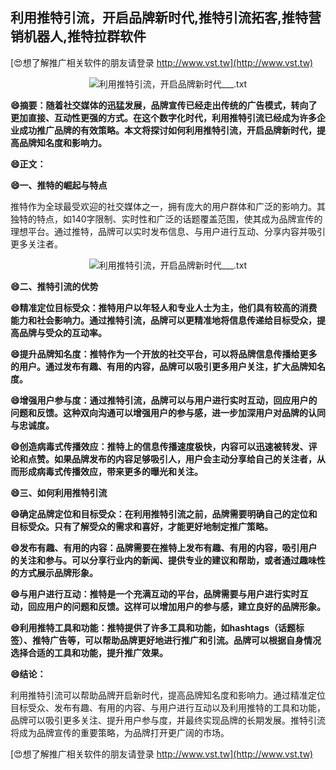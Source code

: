 ## **利用推特引流，开启品牌新时代,推特引流拓客,推特营销机器人,推特拉群软件**

[😍想了解推广相关软件的朋友请登录 http://www.vst.tw](http://www.vst.tw)

 <center><img src="https://vst.tw/MP4/tuiguang/png/7.png" alt="利用推特引流，开启品牌新时代___.txt"></center>

**😄摘要：随着社交媒体的迅猛发展，品牌宣传已经走出传统的广告模式，转向了更加直接、互动性更强的方式。在这个数字化时代，利用推特引流已经成为许多企业成功推广品牌的有效策略。本文将探讨如何利用推特引流，开启品牌新时代，提高品牌知名度和影响力。**

**😄正文：**

**😄一、推特的崛起与特点**

推特作为全球最受欢迎的社交媒体之一，拥有庞大的用户群体和广泛的影响力。其独特的特点，如140字限制、实时性和广泛的话题覆盖范围，使其成为品牌宣传的理想平台。通过推特，品牌可以实时发布信息、与用户进行互动、分享内容并吸引更多关注者。

 <center><img src="https://vst.tw/MP4/tuiguang/png/0.png" alt="利用推特引流，开启品牌新时代___.txt"></center>

**😄二、推特引流的优势**

**😄精准定位目标受众：推特用户以年轻人和专业人士为主，他们具有较高的消费能力和社会影响力。通过推特引流，品牌可以更精准地将信息传递给目标受众，提高品牌与受众的互动率。**

**😄提升品牌知名度：推特作为一个开放的社交平台，可以将品牌信息传播给更多的用户。通过发布有趣、有用的内容，品牌可以吸引更多用户关注，扩大品牌知名度。**

**😄增强用户参与度：通过推特引流，品牌可以与用户进行实时互动，回应用户的问题和反馈。这种双向沟通可以增强用户的参与感，进一步加深用户对品牌的认同与忠诚度。**

**😄创造病毒式传播效应：推特上的信息传播速度极快，内容可以迅速被转发、评论和点赞。如果品牌发布的内容足够吸引人，用户会主动分享给自己的关注者，从而形成病毒式传播效应，带来更多的曝光和关注。**

**😄三、如何利用推特引流**

**😄确定品牌定位和目标受众：在利用推特引流之前，品牌需要明确自己的定位和目标受众。只有了解受众的需求和喜好，才能更好地制定推广策略。**

**😄发布有趣、有用的内容：品牌需要在推特上发布有趣、有用的内容，吸引用户的关注和参与。可以分享行业内的新闻、提供专业的建议和帮助，或者通过趣味性的方式展示品牌形象。**

**😄与用户进行互动：推特是一个充满互动的平台，品牌需要与用户进行实时互动，回应用户的问题和反馈。这样可以增加用户的参与感，建立良好的品牌形象。**

**😄利用推特工具和功能：推特提供了许多工具和功能，如hashtags（话题标签）、推特广告等，可以帮助品牌更好地进行推广和引流。品牌可以根据自身情况选择合适的工具和功能，提升推广效果。**

**😄结论：**

利用推特引流可以帮助品牌开启新时代，提高品牌知名度和影响力。通过精准定位目标受众、发布有趣、有用的内容、与用户进行互动以及利用推特的工具和功能，品牌可以吸引更多关注、提升用户参与度，并最终实现品牌的长期发展。推特引流将成为品牌宣传的重要策略，为品牌打开更广阔的市场。

[😍想了解推广相关软件的朋友请登录 http://www.vst.tw](http://www.vst.tw)



